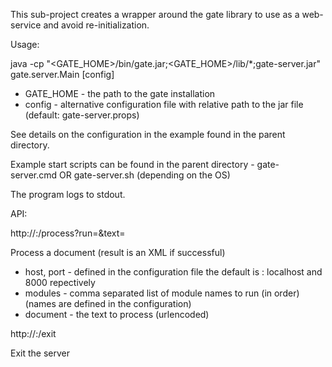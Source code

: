 This sub-project creates a wrapper around the gate library to use as a web-service and avoid re-initialization.

Usage:

java -cp "<GATE_HOME>/bin/gate.jar;<GATE_HOME>/lib/*;gate-server.jar" gate.server.Main [config]

* GATE_HOME - the path to the gate installation
* config - alternative configuration file with relative path to the jar file (default: gate-server.props)

See details on the configuration in the example found in the parent directory.

Example start scripts can be found in the parent directory - gate-server.cmd OR gate-server.sh (depending on the OS)

The program logs to stdout.

API:

http://<host>:<port>/process?run=<modules>&text=<document>

Process a document (result is an XML if successful)

* host, port - defined in the configuration file the default is : localhost and 8000 repectively
* modules - comma separated list of module names to run (in order) (names are defined in the configuration)
* document - the text to process (urlencoded)

http://<host>:<port>/exit

Exit the server
